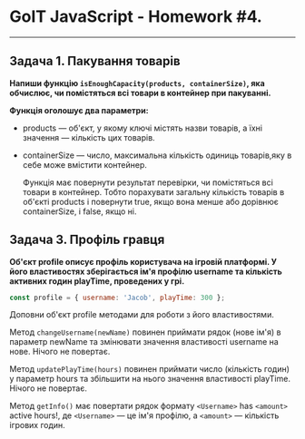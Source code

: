 # GoIT JavaScript - Homework #4.

---

## Задача 1. Пакування товарів

**Напиши функцію `isEnoughCapacity(products, containerSize)`, яка обчислює, чи
помістяться всі товари в контейнер при пакуванні.**

**Функція оголошує два параметри:**

- products — об'єкт, у якому ключі містять назви товарів, а їхні значення —
  кількість цих товарів.
- containerSize — число, максимальна кількість одиниць товарів,яку в себе може
  вмістити контейнер.

  Функція має повернути результат перевірки, чи помістяться всі товари в
  контейнер. Тобто порахувати загальну кількість товарів в об'єкті products і
  повернути true, якщо вона менше або дорівнює containerSize, і false, якщо ні.

## Задача 3. Профіль гравця

**Об'єкт profile описує профіль користувача на ігровій платформі. У його
властивостях зберігається ім'я профілю username та кількість активних годин
playTime, проведених у грі.**

```js
const profile = { username: 'Jacob', playTime: 300 };
```

Доповни об'єкт profile методами для роботи з його властивостями.

Метод `changeUsername(newName)` повинен приймати рядок (нове ім'я) в параметр
newName та змінювати значення властивості username на нове. Нічого не повертає.

Метод `updatePlayTime(hours)` повинен приймати число (кількість годин) у
параметр hours та збільшити на нього значення властивості playTime. Нічого не
повертає.

Метод `getInfo()` має повертати рядок формату `<Username>` has `<amount>` active
hours!, де `<Username>` — це ім'я профілю, а `<amount>` — кількість ігрових
годин.
